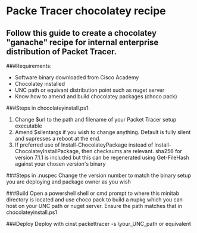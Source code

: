 # Packe Tracer chocolatey recipe

## Follow this guide to create a chocolatey "ganache" recipe for internal enterprise distribution of Packet Tracer.

###Requirements:
- Software binary downloaded from Cisco Academy
- Chocolatey installed
- UNC path or equivant distribution point such as nuget server
- Know how to amend and build chocolatey packages (choco pack)

###Steps in chocolateyinstall.ps1:
1. Change $url to the path and filename of your Packet Tracer setup executable
2. Amend $silentargs if you wish to change anything. Default is fully silent and supresses a reboot at the end. 
3. If preferred use of Install-ChocolateyPackage instead of Install-ChocolateyInstallPackage, 
then checksums are relevant. sha256 for version 7.1.1 is included but this can be regenerated
using Get-FileHash against your chosen version's binary

###Steps in .nuspec
Change the version number to match the binary setup you are deploying and package owner as you wish

###Build
Open a powershell shell or cmd prompt to where this minitab directory is located and
use choco pack to build a nupkg which you can host on your UNC path or nuget server.
Ensure the path matches that in chocolateyinstall.ps1

###Deploy
Deploy with cinst packettracer -s \\your_UNC_path or equivalent